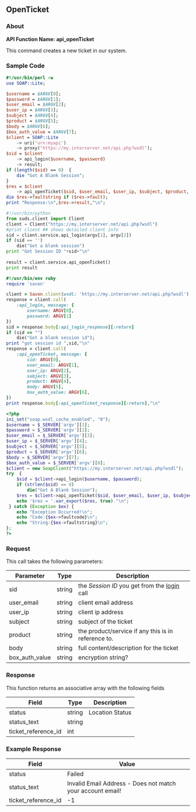 
## OpenTicket

### About

**API Function Name: api_openTicket**

This command creates a new ticket in our system.


### Sample Code

```perl
#!/usr/bin/perl -w
use SOAP::Lite;

$username = $ARGV[0];
$password = $ARGV[1];
$user_email = $ARGV[2];
$user_ip = $ARGV[3];
$subject = $ARGV[4];
$product = $ARGV[5];
$body = $ARGV[6];
$box_auth_value = $ARGV[7];
$client = SOAP::Lite
	-> uri('urn:myapi')
	-> proxy('https://my.interserver.net/api.php?wsdl');
$sid = $client
	-> api_login($username, $password)
	-> result;
if (length($sid) == 0)  {
	die "Got A Blank Session";
} 
$res = $client
	-> api_openTicket($sid, $user_email, $user_ip, $subject, $product, $body, $box_auth_value);
die $res->faultstring if ($res->fault);
print "Response:\n",$res->result,"\n";

```

```python
#!/usr/bin/python
from suds.client import Client
client = Client("https://my.interserver.net/api.php?wsdl")
#print client ## shows detailed client info
sid = client.service.api_login(argv[1], argv[2])
if (sid == '')
	die("Got a blank session")
print "Got Session ID "+sid+"\n"
  
result = client.service.api_openTicket()
print result

```

```ruby
#!/usr/bin/env ruby
require 'savon'

client = Savon.client(wsdl: 'https://my.interserver.net/api.php?wsdl')
response = client.call(
	:api_login, message: {
		username: ARGV[0],
		password: ARGV[1]
})
sid = response.body[:api_login_response][:return]
if (sid == "")
	die("Got a blank session id");
print "got session id ",sid,"\n"
response = client.call(
	:api_openTicket, message: { 
		sid: ARGV[0], 
		user_email: ARGV[1], 
		user_ip: ARGV[2], 
		subject: ARGV[3], 
		product: ARGV[4], 
		body: ARGV[5], 
		box_auth_value: ARGV[6], 
})
print response.body[:api_openTicket_response][:return],"\n"

```

```php
<?php
ini_set("soap.wsdl_cache_enabled", "0");
$username = $_SERVER['argv'][1];
$password = $_SERVER['argv'][2];
$user_email = $_SERVER['argv'][3];
$user_ip = $_SERVER['argv'][4];
$subject = $_SERVER['argv'][5];
$product = $_SERVER['argv'][6];
$body = $_SERVER['argv'][7];
$box_auth_value = $_SERVER['argv'][8];
$client = new SoapClient("https://my.interserver.net/api.php?wsdl");
try  { 
	$sid = $client->api_login($username, $password);
	if (strlen($sid) == 0)
		die("Got A Blank Session");
	$res = $client->api_openTicket($sid, $user_email, $user_ip, $subject, $product, $body, $box_auth_value);
	echo '$res = '.var_export($res, true)."\n";
 } catch (Exception $ex) {
	echo "Exception Occurred!\n";
	echo "Code:{$ex->faultcode}\n";
	echo "String:{$ex->faultstring}\n";
}; 
?>

```



### Request

This call takes the following parameters:

Parameter|Type|Description
---------|----|-----------
sid|string|the *Session ID* you get from the [login](#login) call
user_email|string|client email address
user_ip|string|client ip address
subject|string|subject of the ticket
product|string|the product/service if any this is in reference to.
body|string|full content/description for the ticket
box_auth_value|string|encryption string?


### Response

This function returns an associative array with the following fields

Field|Type|Description
-----|----|-----------
status|string|Location Status
status_text|string|
ticket_reference_id|int|


### Example Response

<table>
	<thead>
		<tr>
			<th>Field</th>
			<th>Value</th>
		</tr>
	</thead>
	<tbody>
		<tr>
			<td>status</td>
			<td>Failed</td>
		</tr>
		<tr>
			<td>status_text</td>
			<td>Invalid Email Address - Does not match your account email!</td>
		</tr>
		<tr>
			<td>ticket_reference_id</td>
			<td>-1</td>
		</tr>
	</tbody>
</table>


